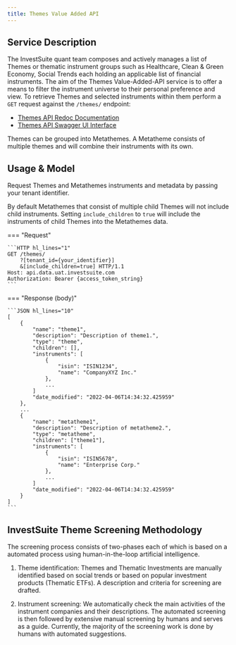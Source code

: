 ```yaml
---
title: Themes Value Added API
---
```


## Service Description

The InvestSuite quant team composes and actively manages a list of Themes or thematic instrument groups such as Healthcare, Clean & Green Economy, Social Trends each holding an applicable list of financial instruments. The aim of the Themes Value-Added-API service is to offer a means to filter the instrument universe to their personal preference and view. To retrieve Themes and selected instruments within them perform a `GET` request against the  `/themes/` endpoint:

- [Themes API Redoc Documentation](https://api.data.uat.investsuite.com/redoc#tag/Themes)
- [Themes API Swagger UI Interface](https://api.data.uat.investsuite.com/docs#/Themes/)

Themes can be grouped into Metathemes. A Metatheme consists of multiple themes and will combine their instruments with its own.

## Usage & Model

Request Themes and Metathemes instruments and metadata by passing your tenant identifier.

By default Metathemes that consist of multiple child Themes will not include child instruments.
Setting `include_children` to `true` will include the instruments of child Themes into the Metathemes data.


=== "Request"

    ```HTTP hl_lines="1"
    GET /themes/
        ?[tenant_id={your_identifier}]
        &[include_children=true] HTTP/1.1
    Host: api.data.uat.investsuite.com
    Authorization: Bearer {access_token_string}
    ```

=== "Response (body)"

    ```JSON hl_lines="10"
    [
        {
            "name": "theme1",
            "description": "Description of theme1.",
            "type": "theme",
            "children": [],
            "instruments": [
                {
                    "isin": "ISIN1234",
                    "name": "CompanyXYZ Inc."
                },
                ...
            ]
            "date_modified": "2022-04-06T14:34:32.425959"
        },
        ...
        {
            "name": "metatheme1",
            "description": "Description of metatheme2.",
            "type": "metatheme",
            "children": ["theme1"],
            "instruments": [
                {
                    "isin": "ISIN5678",
                    "name": "Enterprise Corp."
                },
                ...
            ]
            "date_modified": "2022-04-06T14:34:32.425959"
        }
    ]
    ```

## InvestSuite Theme Screening Methodology

The screening process consists of two-phases each of which is based on a automated process using human-in-the-loop artificial intelligence.

1. Theme identification: Themes and Thematic Investments are manually identified based on social trends or based on popular investment products (Thematic ETFs). A description and criteria for screening are drafted.

2. Instrument screening: We automatically check the main activities of the instrument companies and their descriptions. The automated screening is then followed by extensive manual screening by humans and serves as a guide. Currently, the majority of the screening work is done by humans with automated suggestions.
